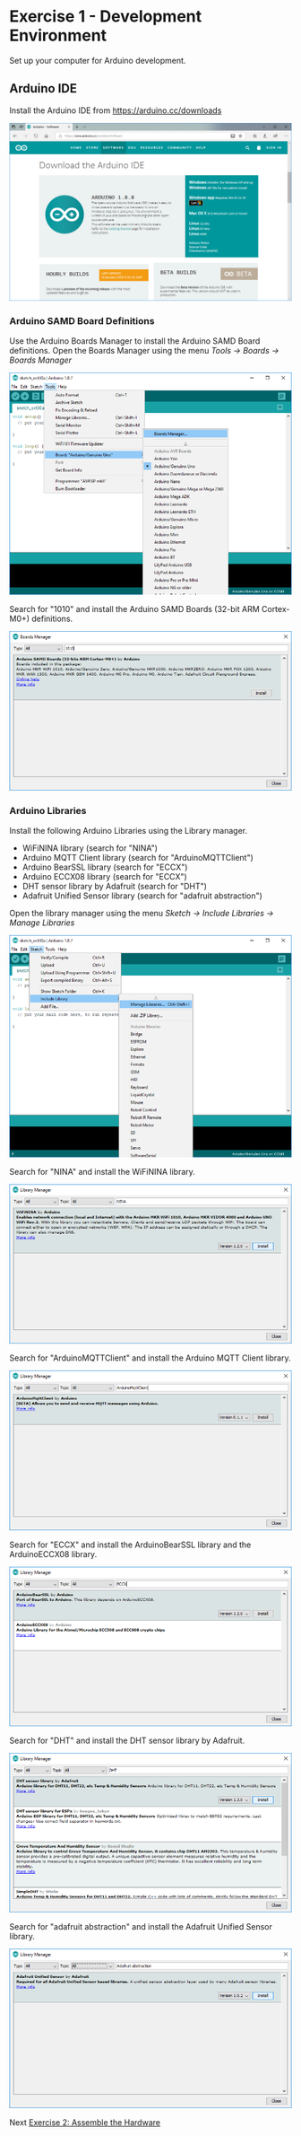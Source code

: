 # Exercise 1 - Development Environment

Set up your computer for Arduino development.

## Arduino IDE
Install the Arduino IDE from https://arduino.cc/downloads

![Arduino IDE Download](../images/ArduinoIDE.png)
        
### Arduino SAMD Board Definitions
Use the Arduino Boards Manager to install the Arduino SAMD Board definitions. Open the Boards Manager using the menu _Tools -> Boards -> Boards Manager_

![Arduino Boards Manager](../images/BoardManager-Menu.png)

Search for "1010" and install the Arduino SAMD Boards (32-bit ARM Cortex-M0+) definitions.

![Arduino SAMD Board Definitions](../images/BoardsManager.png)
        
### Arduino Libraries        
Install the following Arduino Libraries using the Library manager. 

* WiFiNINA library (search for "NINA")
* Arduino MQTT Client library (search for "ArduinoMQTTClient")
* Arduino BearSSL library (search for "ECCX")
* Arduino ECCX08  library (search for "ECCX")
* DHT sensor library by Adafruit (search for "DHT")
* Adafruit Unified Sensor library (search for "adafruit abstraction")

Open the library manager using the menu _Sketch -> Include Libraries -> Manage Libraries_

![Arduino Library Manager Menu](../images/ManageLibraries.png)

Search for "NINA" and install the WiFiNINA library.

![Arduino Library Manager WiFiNINA](../images/library-wifinina.png)

Search for "ArduinoMQTTClient" and install the Arduino MQTT Client library.

![Arduino Library Manager MQTT](../images/library-arduinomqttclient.png)

Search for "ECCX" and install the ArduinoBearSSL library and the ArduinoECCX08 library.

![Arduino Library Manager Search ECCX](../images/library-eccx.png)

Search for "DHT" and install the DHT sensor library by Adafruit.

![Arduino Library Manager Adafruit DHT](../images/library-dht.png)

Search for "adafruit abstraction" and install the Adafruit Unified Sensor library.

![Arduino Library Manager Adafruit Unified Sensor](../images/library-AdafruitUnifiedSensor.png)

Next [Exercise 2: Assemble the Hardware](exercise2.md)
